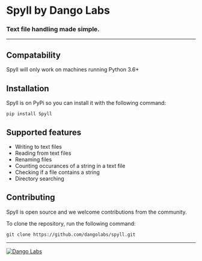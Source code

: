 # Spyll by Dango Labs
### Text file handling made simple.
---
## Compatability
Spyll will only work on machines running Python 3.6+

## Installation
Spyll is on PyPi so you can install it with the following command:

`pip install Spyll`

## Supported features
* Writing to text files
* Reading from text files
* Renaming files
* Counting occurances of a string in a text file
* Checking if a file contains a string
* Directory searching

## Contributing
Spyll is open source and we welcome contributions from the community.

To clone the repository, run the following command:

`git clone https://github.com/dangolabs/spyll.git`

---

[![Dango Labs](https://dangolabs.com/assets/images/dangolabs/dangolabs-color-1000.png)](https://dangolabs.com)
